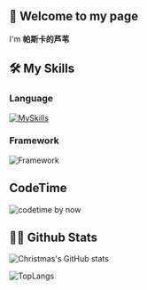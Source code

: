 <!--
**xiaoxianzi-99/xiaoxianzi-99** is a ✨ _special_ ✨ repository because its `README.md` (this file) appears on your GitHub profile.

Here are some ideas to get you started:

- 🔭 I’m currently working on ...
- 🌱 I’m currently learning ...
- 👯 I’m looking to collaborate on ...
- 🤔 I’m looking for help with ...
- 💬 Ask me about ...
- 📫 How to reach me: ...
- 😄 Pronouns: ...
- ⚡ Fun fact: ...
-->
## 👋 Welcome to my page

I'm **帕斯卡的芦苇**

## 🛠 My Skills

### Language

[![MySkills](https://skillicons.dev/icons?i=java,vue,c)](https://skillicons.dev)

### Framework

![Framework](https://skillicons.dev/icons?i=vue,spring,element)
## CodeTime
![codetime by now](https://wakatime.com/share/@7dffdbb3-648d-4978-a288-a311ae829fbc/d189a07c-5e23-49b8-ae96-eb683d274acd.png)


## 👨‍💻 Github Stats

![Christmas's GitHub stats](https://github-readme-stats.vercel.app/api?username=xiaoxianzi-99)

![TopLangs](https://github-readme-stats.vercel.app/api/top-langs/?username=xiaoxianzi-99&layout=compact) 
